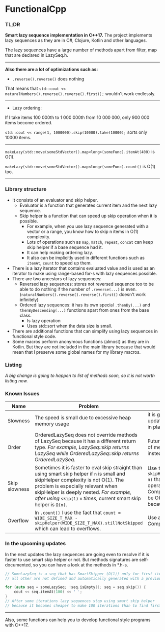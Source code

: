 # FunctionalCpp

### TL;DR

**Smart lazy sequence implementation in C++17.**
The project implements lazy sequences as they are in C\#, Clojure, Kotlin and other languages.

The lazy sequences have a large number of methods apart from filter, map that are declared in LazySeq.h.

---

**Also there are a lot of optimizations such as:**
* `.reverse().reverse()` does nothing

That means that
  `std::cout << naturalNumbers().reverse().reverse().first();`
wouldn't work endlessly.

---

* Lazy ordering:

If I take items 100 000th to 1 000 000th from 10 000 000, only 900 000 items become ordered.

`std::cout << range(1, 1000000).skip(10000).take(10000);` sorts only 10000 items.

---

`makeLazy(std::move(someStdVector)).map<long>(someFunc).itemAt(400)` is O(1).

`makeLazy(std::move(someStdVector)).map<long>(someFunc).count()` is O(1) too.

---

### Library structure

* It consists of an evaluator and skip helper.
    * Evaluator is a function that generates current item and the next lazy sequence. 
    * Skip helper is a function that can speed up skip operation when it is possible.
       * For example, when you use lazy sequence generated with a vector or a range, you know how to skip n items in O(1) complexity.
       * Lots of operations such as `map`, `match`, `repeat`, `concat` can keep skip helper if a base sequence had it.
       * It can help making ordering lazy.
       * It also can be implicitly used in different functions such as `itemAt`, `count` to speed up them.
* There is a lazy iterator that contains evaluated value and is used as an iterator to make using range-based for-s with lazy sequences possible.
* There are two ancestors of lazy sequences:
    * Reversed lazy sequences: stores not reversed sequence too to be able to do nothing if the number of `.reverse(...)` is even. (`naturalNumbers().reverse().reverse().first()` doesn't work infinitely)
    * Ordered lazy sequences: it has its own special `.thenBy(...)` and `thenByDescending(...)` functions apart from ones from the base class.
        * Is lazy operation
        * Uses std::sort when the data size is small.
* There are additional functions that can simplify using lazy sequences in functional style code.
* Some macros perform anonymous functions (almost) as they are in Kotlin. But they are not included in the main library because that would mean that I preserve some global names for my library macros.

### Listing

*A big change is going to happen to list of methods soon, so it is not worth listing now.*

### Known Issues

| Name | Problem | Solution |
| ---- | ------- | -------- |
| Slowness | The speed is small due to excessive heap memory usage | it is going to be reduced in upcoming updates. Also ordering is going to become in place. |
| Order | OrderedLazySeq does not override methods of LazySeq because it has a different return type. *For example, LazySeq::skip returns LazySeq while OrderedLazySeq::skip returns OrderedLazySeq.* | Future replacements: Pipe operator instead of member access operator; implicit cast instead of inheritance. |
| Skip slowness | Sometimes it is faster to eval skip straight than using smart skip helper if `n` is small and skipHelper complexity is not O(1). The problem is especially relevant when skipHelper is deeply nested. *For example, after using* `skip(1)` `n` *times*, current smart skip helper is `Ω(n)`. | Use `float skipHelperComplexityFunction(wide_size_t n)` that returns approximate number of operations of applying `smartSkipHelper(n)`. Complexity of this function is supposed to be O(1). `float` is used to avoid overflows because of no necessity of exact result.
| Overflow | In `.count()` I use the fact that `count = WIDE_SIZE_T_MAX - skipHelper(WIDE_SIZE_T_MAX).stillNotSkipped` which can lead to overflows. | Use a special helper for this purpose. Complexity is supposed to be O(1).

### In the upcoming updates

In the next updates the lazy sequences are going even to resolve if it is faster to use smart skip helper or not. But methods signatures are self-documented, so you can have a look at the methods in *.h-s.

```cpp
// SomeLazySeq is a seq that has SmartSkipper (O(1)) only for first item,
// all other are not defined and automatically generated with a previous skip helper.

for (auto seq = someLazySeq; !seq.isEmpty(); seq = seq.skip()) {
    cout << seq.itemAt(100) << ' ';
}
// After some iterations lazy sequences stop using smart skip helper
// because it becomes cheaper to make 100 iterations than to find first skipHelper and use it.
```

---

Also, some functions can help you to develop functional style programs with C++17.